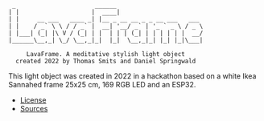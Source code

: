 
	 _                      ______
	| |                    |  ____|
	| |     __ ___   ____ _| |__ _ __ __ _ _ __ ___   ___
	| |    / _` \ \ / / _` |  __| '__/ _` | '_ ` _ \ / _ \
	| |___| (_| |\ V / (_| | |  | | | (_| | | | | | |  __/
	|______\__,_| \_/ \__,_|_|  |_|  \__,_|_| |_| |_|\___|

	     LavaFrame. A meditative stylish light object
	  created 2022 by Thomas Smits and Daniel Springwald

This light object was created in 2022 in a hackathon based on
a white Ikea Sannahed frame 25x25 cm, 169 RGB LED and an ESP32.

  * [License](LICENSE.md)
  * [Sources](src/lavaframe/README.md)
